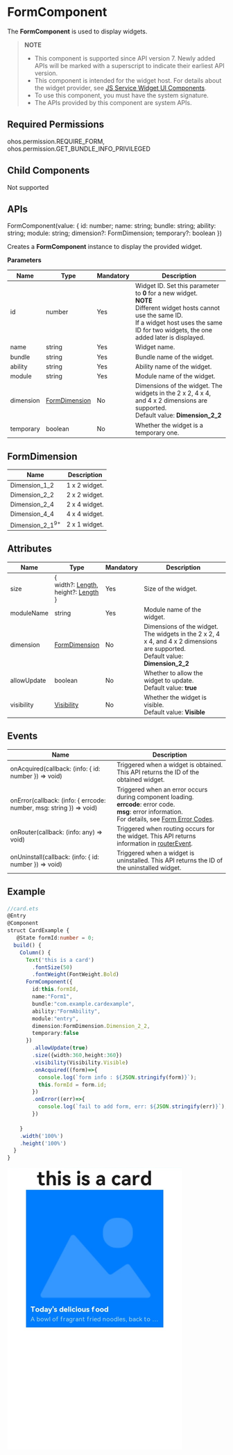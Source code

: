 # FormComponent

The **FormComponent** is used to display widgets.

>  **NOTE**
>
> - This component is supported since API version 7. Newly added APIs will be marked with a superscript to indicate their earliest API version.
>- This component is intended for the widget host. For details about the widget provider, see [JS Service Widget UI Components](../js-service-widget-ui/js-service-widget-file.md).
> - To use this component, you must have the system signature.
> - The APIs provided by this component are system APIs.

## Required Permissions

ohos.permission.REQUIRE_FORM, ohos.permission.GET_BUNDLE_INFO_PRIVILEGED


## Child Components

Not supported


## APIs

FormComponent(value: {
    id: number;
    name: string;
    bundle: string;
    ability: string;
    module: string;
    dimension?: FormDimension;
    temporary?: boolean
  })

Creates a **FormComponent** instance to display the provided widget.

**Parameters**

| Name   | Type                       | Mandatory| Description                                                               |
| --------- | ------------------------------- | ---- | ----------------------------------------------------------------------- |
| id        | number                          | Yes  | Widget ID. Set this parameter to **0** for a new widget.<br>**NOTE**<br>Different widget hosts cannot use the same ID.<br>If a widget host uses the same ID for two widgets, the one added later is displayed.                                       |
| name      | string                          | Yes  | Widget name.                                                             |
| bundle    | string                          | Yes  | Bundle name of the widget.                                                         |
| ability   | string                          | Yes  | Ability name of the widget.                                                  |
| module    | string                          | Yes  | Module name of the widget.                                                         |
| dimension | [FormDimension](#formdimension) | No  | Dimensions of the widget. The widgets in the 2 x 2, 4 x 4, and 4 x 2 dimensions are supported.<br>Default value: **Dimension_2_2**|
| temporary | boolean                         | No  | Whether the widget is a temporary one.                                                   |

## FormDimension

| Name                      | Description    |
| -------------------------- | -------- |
| Dimension_1_2              | 1 x 2 widget.|
| Dimension_2_2              | 2 x 2 widget.|
| Dimension_2_4              | 2 x 4 widget.|
| Dimension_4_4              | 4 x 4 widget.|
| Dimension_2_1<sup>9+</sup> | 2 x 1 widget.|

## Attributes
| Name       | Type                                                                                             | Mandatory| Description                                                                   |
| ----------- | ----------------------------------------------------------------------------------------------------- | ---- | ----------------------------------------------------------------------- |
| size        | {<br>width?: [Length](ts-types.md#length),<br>height?: [Length](ts-types.md#length)<br>} | Yes  | Size of the widget.                                                         |
| moduleName  | string                                                                                                | Yes  | Module name of the widget.                                                         |
| dimension   | [FormDimension](#formdimension)                                                                       | No  | Dimensions of the widget. The widgets in the 2 x 2, 4 x 4, and 4 x 2 dimensions are supported.<br>Default value: **Dimension_2_2**|
| allowUpdate | boolean                                                                                               | No  | Whether to allow the widget to update.<br>Default value: **true**                                  |
| visibility  | [Visibility](ts-appendix-enums.md#visibility)                                                         | No  | Whether the widget is visible.<br>Default value: **Visible**                               |



## Events

| Name                                                                                                               | Description                                                                                                      |
| ------------------------------------------------------------------------------------------------------------------- | -------------------------------------------------------------------------------------------------------------- |
| onAcquired(callback: (info: { id: number }) =&gt; void)                          | Triggered when a widget is obtained. This API returns the ID of the obtained widget.                                                                               |
| onError(callback: (info: { errcode: number, msg: string }) =&gt; void) | Triggered when an error occurs during component loading.<br>**errcode**: error code.<br>**msg**: error information.<br>For details, see [Form Error Codes](../errorcodes/errorcode-form.md). |
| onRouter(callback: (info: any) =&gt; void)                                                      | Triggered when routing occurs for the widget. This API returns information in [routerEvent](../js-service-widget-ui/js-service-widget-syntax-hml.md#event-binding).|
| onUninstall(callback: (info: { id: number }) =&gt; void)                         | Triggered when a widget is uninstalled. This API returns the ID of the uninstalled widget.                                                                               |


## Example

```ts
//card.ets
@Entry
@Component
struct CardExample {
   @State formId:number = 0;
  build() {
    Column() {
      Text('this is a card')
        .fontSize(50)
        .fontWeight(FontWeight.Bold)
      FormComponent({
        id:this.formId,
        name:"Form1",
        bundle:"com.example.cardexample",
        ability:"FormAbility",
        module:"entry",
        dimension:FormDimension.Dimension_2_2,
        temporary:false
      })
        .allowUpdate(true)
        .size({width:360,height:360})
        .visibility(Visibility.Visible)
        .onAcquired((form)=>{
          console.log(`form info : ${JSON.stringify(form)}`);
          this.formId = form.id;
        })
        .onError((err)=>{
          console.log(`fail to add form, err: ${JSON.stringify(err)}`);
        })

    }
    .width('100%')
    .height('100%')
  }
}
```

![Form](figures/form.png)
